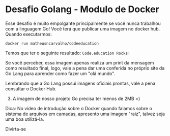# Desafio Golang - Modulo de Docker

Esse desafio é muito empolgante principalmente se você nunca trabalhou com a linguagem Go!
Você terá que publicar uma imagem no docker hub. Quando executarmos: 

```
docker run matheusncarvalho/codeeducation
```

 Temos que ter o seguinte resultado: ``Code.education Rocks! ``

Se você perceber, essa imagem apenas realiza um print da mensagem como resultado final, logo, vale a pena dar uma conferida no próprio site da Go Lang para aprender como fazer um "olá mundo".

Lembrando que a Go Lang possui imagens oficiais prontas, vale a pena consultar o Docker Hub.

3) A imagem de nosso projeto Go precisa ter menos de 2MB =)

Dica: No vídeo de introdução sobre o Docker quando falamos sobre o sistema de arquivos em camadas, apresento uma imagem "raiz", talvez seja uma boa utilizá-la.

Divirta-se
